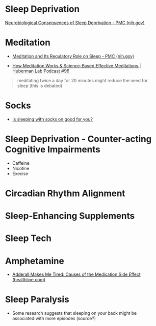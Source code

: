 # Sleep Deprivation

[Neurobiological Consequences of Sleep Deprivation - PMC (nih.gov)](https://www.ncbi.nlm.nih.gov/pmc/articles/PMC3648777/)

# Meditation

- [Meditation and Its Regulatory Role on Sleep - PMC (nih.gov)](https://www.ncbi.nlm.nih.gov/pmc/articles/PMC3328970/)

- [How Meditation Works & Science-Based Effective Meditations | Huberman Lab Podcast #96](https://www.youtube.com/watch?v=wTBSGgbIvsY)
> meditating twice a day for 20 minutes might reduce the need for sleep (this is debated)

# Socks
- [Is sleeping with socks on good for you?](https://www.medicalnewstoday.com/articles/321125)

# Sleep Deprivation - Counter-acting Cognitive Impairments

- Caffeine
- Nicotine
- Execise

# Circadian Rhythm Alignment
# Sleep-Enhancing Supplements
# Sleep Tech

# Amphetamine

- [Adderall Makes Me Tired: Causes of the Medication Side Effect (healthline.com)](https://www.healthline.com/health/adderall-makes-me-tired#adderall-crash)

# Sleep Paralysis

- Some research suggests that sleeping on your back might be associated with more episodes (source?)